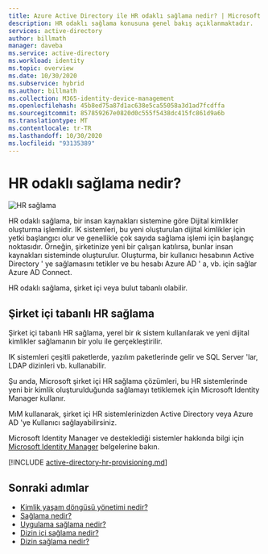 ```yaml
---
title: Azure Active Directory ile HR odaklı sağlama nedir? | Microsoft Belgeleri
description: HR odaklı sağlama konusuna genel bakış açıklanmaktadır.
services: active-directory
author: billmath
manager: daveba
ms.service: active-directory
ms.workload: identity
ms.topic: overview
ms.date: 10/30/2020
ms.subservice: hybrid
ms.author: billmath
ms.collection: M365-identity-device-management
ms.openlocfilehash: 45b8ed75a87d1ac638e5ca55058a3d1ad7fcdffa
ms.sourcegitcommit: 857859267e0820d0c555f5438dc415fc861d9a6b
ms.translationtype: MT
ms.contentlocale: tr-TR
ms.lasthandoff: 10/30/2020
ms.locfileid: "93135389"
---
```

# <a name="what-is-hr-driven-provisioning"></a>HR odaklı sağlama nedir?

![HR sağlama](./media/what-is-hr-driven-provisioning/cloud2a.png)

HR odaklı sağlama, bir insan kaynakları sistemine göre Dijital kimlikler oluşturma işlemidir.  IK sistemleri, bu yeni oluşturulan dijital kimlikler için yetki başlangıcı olur ve genellikle çok sayıda sağlama işlemi için başlangıç noktasıdır.  Örneğin, şirketinize yeni bir çalışan katılırsa, bunlar insan kaynakları sisteminde oluşturulur.  Oluşturma, bir kullanıcı hesabının Active Directory ' ye sağlamasını tetikler ve bu hesabı Azure AD ' a, vb. için sağlar Azure AD Connect.

HR odaklı sağlama, şirket içi veya bulut tabanlı olabilir.

## <a name="on-premises-based-hr-provisioning"></a>Şirket içi tabanlı HR sağlama
Şirket içi tabanlı HR sağlama, yerel bir ık sistem kullanılarak ve yeni dijital kimlikler sağlamanın bir yolu ile gerçekleştirilir.

IK sistemleri çeşitli paketlerde, yazılım paketlerinde gelir ve SQL Server 'lar, LDAP dizinleri vb. kullanabilir.

Şu anda, Microsoft şirket içi HR sağlama çözümleri, bu HR sistemlerinde yeni bir kimlik oluşturulduğunda sağlamayı tetiklemek için Microsoft Identity Manager kullanır.

MıM kullanarak, şirket içi HR sistemlerinizden Active Directory veya Azure AD 'ye Kullanıcı sağlayabilirsiniz.

Microsoft Identity Manager ve desteklediği sistemler hakkında bilgi için [Microsoft Identity Manager](https://docs.microsoft.com/microsoft-identity-manager/microsoft-identity-manager-2016) belgelerine bakın.

[!INCLUDE [active-directory-hr-provisioning.md](../../../includes/active-directory-hr-provisioning.md)]



## <a name="next-steps"></a>Sonraki adımlar 
- [Kimlik yaşam döngüsü yönetimi nedir?](what-is-identity-lifecycle-management.md)
- [Sağlama nedir?](what-is-provisioning.md)
- [Uygulama sağlama nedir?](what-is-app-provisioning.md)
- [Dizin içi sağlama nedir?](what-is-inter-directory-provisioning.md)
- [Dizin sağlama nedir?](what-is-inter-directory-provisioning.md)